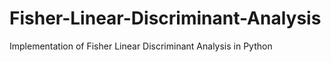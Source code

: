 # Fisher-Linear-Discriminant-Analysis
Implementation of Fisher Linear Discriminant Analysis in Python
